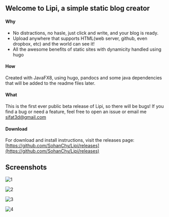 Welcome to Lipi, a simple static blog creator
-------
#### Why ####
 - No distractions, no hasle, just click and write, and your blog is ready. 
 - Upload anywhere that supports HTML(web server, github, even dropbox, etc) and the world can see it!
 - All the awesome benefits of static sites with dynamicity handled using hugo

#### How ####
Created with JavaFX8, using hugo, pandocs and some java dependencies that will be added to the readme files later.

#### What ####
This is the first ever public beta release of Lipi, so there will be bugs!
If you find a bug or need a feature, feel free to open an issue or email me sifat3d@gmail.com

#### Download ####
For download and install instructions, visit the releases page:
[https://github.com/SohanChy/Lipi/releases](https://github.com/SohanChy/Lipi/releases)

Screenshots
-------
![1](https://i.imgur.com/XIQLKcT.png)

![2](https://i.imgur.com/rxpNgdr.png)

![3](https://i.imgur.com/8Tu9bI1.png)

![4](https://i.imgur.com/uD4aPyf.png)
